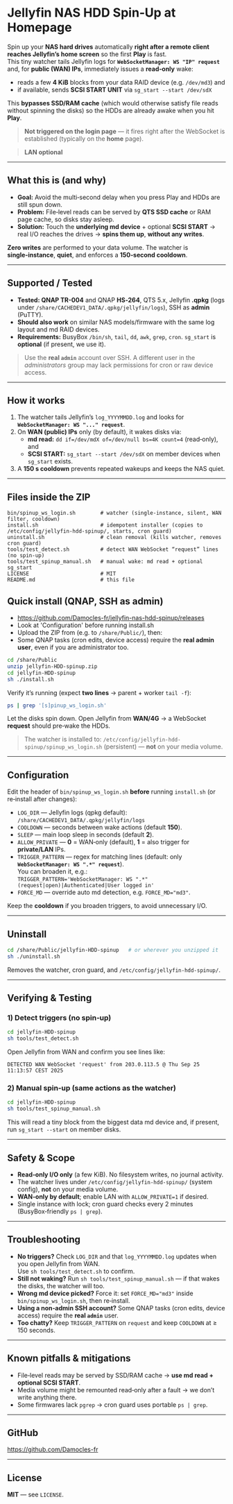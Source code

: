 
# Jellyfin NAS HDD Spin‑Up at Homepage

Spin up your **NAS hard drives** automatically **right after a remote client reaches Jellyfin’s home screen** so the first **Play** is fast.  
This tiny watcher tails Jellyfin logs for **`WebSocketManager: WS "IP" request`** and, for **public (WAN) IPs**, immediately issues a **read‑only** wake:
- reads a few **4 KiB** blocks from your data RAID device (e.g. `/dev/md3`) and
- if available, sends **SCSI START UNIT** via `sg_start --start /dev/sdX`

This **bypasses SSD/RAM cache** (which would otherwise satisfy file reads without spinning the disks) so the HDDs are already awake when you hit **Play**.

> **Not triggered on the login page** — it fires right after the WebSocket is established (typically on the **home** page).

> **LAN optional**

---

## What this is (and why)

- **Goal:** Avoid the multi‑second delay when you press Play and HDDs are still spun down.
- **Problem:** File‑level reads can be served by **QTS SSD cache** or RAM page cache, so disks stay asleep.
- **Solution:** Touch the **underlying md device** + optional **SCSI START** → real I/O reaches the drives → **spins them up**, **without any writes**.

**Zero writes** are performed to your data volume. The watcher is **single‑instance**, **quiet**, and enforces a **150‑second cooldown**.

---

## Supported / Tested

- **Tested: QNAP TR-004** and QNAP **HS‑264**, QTS 5.x, Jellyfin **.qpkg** (logs under `/share/CACHEDEV1_DATA/.qpkg/jellyfin/logs`), SSH as **admin** (PuTTY).
- **Should also work** on similar NAS models/firmware with the same log layout and md RAID devices.
- **Requirements:** BusyBox `/bin/sh`, `tail`, `dd`, `awk`, `grep`, `cron`. `sg_start` is **optional** (if present, we use it).

> Use the **real `admin`** account over SSH. A different user in the *administrators* group may lack permissions for cron or raw device access.

---

## How it works

1. The watcher tails Jellyfin’s `log_YYYYMMDD.log` and looks for **`WebSocketManager: WS "..." request`**.
2. On **WAN (public) IPs** only (by default), it wakes disks via:
   - **md read:** `dd if=/dev/mdX of=/dev/null bs=4K count=4` (read‑only), and
   - **SCSI START:** `sg_start --start /dev/sdX` on member devices when `sg_start` exists.
3. A **150 s cooldown** prevents repeated wakeups and keeps the NAS quiet.

---

## Files inside the ZIP

```
bin/spinup_ws_login.sh        # watcher (single-instance, silent, WAN filter, cooldown)
install.sh                    # idempotent installer (copies to /etc/config/jellyfin-hdd-spinup/, starts, cron guard)
uninstall.sh                  # clean removal (kills watcher, removes cron guard)
tools/test_detect.sh          # detect WAN WebSocket “request” lines (no spin-up)
tools/test_spinup_manual.sh   # manual wake: md read + optional sg_start
LICENSE                       # MIT
README.md                     # this file
```

## Quick install (QNAP, SSH as **admin**)

- https://github.com/Damocles-fr/jellyfin-nas-hdd-spinup/releases
- Look at 'Configuration' before running install.sh
- Upload the ZIP from  (e.g. to `/share/Public/`), then:
- Some QNAP tasks (cron edits, device access) require the **real admin user**, even if you are administrator too.

```sh
cd /share/Public
unzip jellyfin-HDD-spinup.zip
cd jellyfin-HDD-spinup
sh ./install.sh
```

Verify it’s running (expect **two lines** → parent + worker `tail -f`):

```sh
ps | grep '[s]pinup_ws_login.sh'
```

Let the disks spin down. Open Jellyfin from **WAN/4G** → a WebSocket **request** should pre‑wake the HDDs.

> The watcher is installed to: `/etc/config/jellyfin-hdd-spinup/spinup_ws_login.sh` (persistent) — **not** on your media volume.

---

## Configuration

Edit the header of `bin/spinup_ws_login.sh` **before** running `install.sh` (or re‑install after changes):

- `LOG_DIR` — Jellyfin logs (qpkg default):  
  `/share/CACHEDEV1_DATA/.qpkg/jellyfin/logs`
- `COOLDOWN` — seconds between wake actions (default **150**).
- `SLEEP` — main loop sleep in seconds (default **2**).
- `ALLOW_PRIVATE` — **0** = WAN‑only (default), **1** = also trigger for **private/LAN** IPs.
- `TRIGGER_PATTERN` — regex for matching lines (default: only **`WebSocketManager: WS ".*" request`**).  
  You can broaden it, e.g.:  
  `TRIGGER_PATTERN='WebSocketManager: WS ".*" (request|open)|Authenticated|User logged in'`
- `FORCE_MD` — override auto md detection, e.g. `FORCE_MD="md3"`.

Keep the **cooldown** if you broaden triggers, to avoid unnecessary I/O.

---

## Uninstall

```sh
cd /share/Public/jellyfin-HDD-spinup   # or wherever you unzipped it
sh ./uninstall.sh
```

Removes the watcher, cron guard, and `/etc/config/jellyfin-hdd-spinup/`.

---

## Verifying & Testing

### 1) Detect triggers (no spin‑up)

```sh
cd jellyfin-HDD-spinup
sh tools/test_detect.sh
```
Open Jellyfin from WAN and confirm you see lines like:
```
DETECTED WAN WebSocket 'request' from 203.0.113.5 @ Thu Sep 25 11:13:57 CEST 2025
```

### 2) Manual spin‑up (same actions as the watcher)

```sh
cd jellyfin-HDD-spinup
sh tools/test_spinup_manual.sh
```

This will read a tiny block from the biggest data md device and, if present, run `sg_start --start` on member disks.

---

## Safety & Scope

- **Read‑only I/O only** (a few KiB). No filesystem writes, no journal activity.
- The watcher lives under `/etc/config/jellyfin-hdd-spinup/` (system config), **not** on your media volume.
- **WAN‑only by default**; enable LAN with `ALLOW_PRIVATE=1` if desired.
- Single instance with lock; cron guard checks every 2 minutes (BusyBox‑friendly `ps | grep`).

---

## Troubleshooting

- **No triggers?** Check `LOG_DIR` and that `log_YYYYMMDD.log` updates when you open Jellyfin from WAN.  
  Use `sh tools/test_detect.sh` to confirm.
- **Still not waking?** Run `sh tools/test_spinup_manual.sh` — if that wakes the disks, the watcher will too.
- **Wrong md device picked?** Force it: set `FORCE_MD="md3"` inside `bin/spinup_ws_login.sh`, then re‑install.
- **Using a non‑admin SSH account?** Some QNAP tasks (cron edits, device access) require the **real `admin`** user.
- **Too chatty?** Keep `TRIGGER_PATTERN` on `request` and keep `COOLDOWN` at ≥ 150 seconds.

---

## Known pitfalls & mitigations

- File‑level reads may be served by SSD/RAM cache → **use md read + optional SCSI START**.
- Media volume might be remounted read‑only after a fault → we don’t write anything there.
- Some firmwares lack `pgrep` → cron guard uses portable `ps | grep`.

---

## GitHub

https://github.com/Damocles-fr

---

## License

**MIT** — see `LICENSE`.
